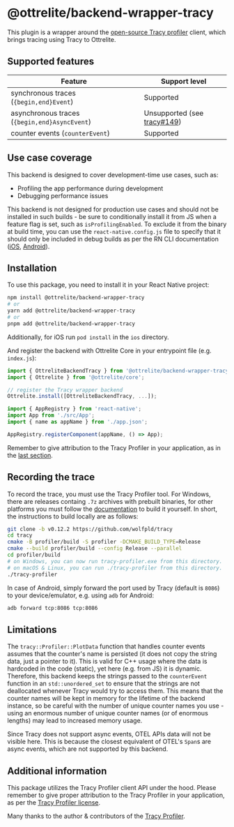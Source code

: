 # @ottrelite/backend-wrapper-tracy

This plugin is a wrapper around the [open-source Tracy profiler](https://github.com/wolfpld/tracy) client, which brings tracing using Tracy to Ottrelite.

## Supported features

| Feature                                       | Support level                                                              |
| --------------------------------------------- | -------------------------------------------------------------------------- |
| synchronous traces (`{begin,end}Event`)       | Supported                                                                  |
| asynchronous traces (`{begin,end}AsyncEvent`) | Unsupported (see [tracy#149](https://github.com/wolfpld/tracy/issues/149)) |
| counter events (`counterEvent`)               | Supported                                                                  |

## Use case coverage

This backend is designed to cover development-time use cases, such as:

- Profiling the app performance during development
- Debugging performance issues

This backend is not designed for production use cases and should not be installed in such builds - be sure to conditionally install it from JS when a feature flag is set, such as `isProfilingEnabled`. To exclude it from the binary at build time, you can use the `react-native.config.js` file to specify that it should only be included in debug builds as per the RN CLI documentation ([iOS](https://github.com/react-native-community/cli/blob/main/docs/dependencies.md#platformsiosconfigurations), [Android](https://github.com/react-native-community/cli/blob/main/docs/dependencies.md#platformsandroidbuildtypes)).

## Installation

To use this package, you need to install it in your React Native project:

```bash
npm install @ottrelite/backend-wrapper-tracy
# or
yarn add @ottrelite/backend-wrapper-tracy
# or
pnpm add @ottrelite/backend-wrapper-tracy
```

Additionally, for iOS run `pod install` in the `ios` directory.

And register the backend with Ottrelite Core in your entrypoint file (e.g. `index.js`):

```javascript
import { OttreliteBackendTracy } from '@ottrelite/backend-wrapper-tracy';
import { Ottrelite } from '@ottrelite/core';

// register the Tracy wrapper backend
Ottrelite.install([OttreliteBackendTracy, ...]);

import { AppRegistry } from 'react-native';
import App from './src/App';
import { name as appName } from './app.json';

AppRegistry.registerComponent(appName, () => App);
```

Remember to give attribution to the Tracy Profiler in your application, as in the [last section](#additional-information).

## Recording the trace

To record the trace, you must use the Tracy Profiler tool. For Windows, there are releases containg `.7z` archives with prebuilt binaries, for other platforms you must follow the [documentation](https://github.com/wolfpld/tracy/releases/latest/download/tracy.pdf) to build it yourself. In short, the instructions to build locally are as follows:

```bash
git clone -b v0.12.2 https://github.com/wolfpld/tracy
cd tracy
cmake -B profiler/build -S profiler -DCMAKE_BUILD_TYPE=Release
cmake --build profiler/build --config Release --parallel
cd profiler/build
# on Windows, you can now run tracy-profiler.exe from this directory.
# on macOS & Linux, you can run ./tracy-profiler from this directory.
./tracy-profiler
```

In case of Android, simply forward the port used by Tracy (default is `8086`) to your device/emulator, e.g. using `adb` for Android:

```bash
adb forward tcp:8086 tcp:8086
```

## Limitations

The `tracy::Profiler::PlotData` function that handles counter events assumes that the counter's name is persisted (it does not copy the string data, just a pointer to it). This is valid for C++ usage where the data is hardcoded in the code (static), yet here (e.g. from JS) it is dynamic. Therefore, this backend keeps the strings passed to the `counterEvent` function in an `std::unordered_set` to ensure that the strings are not deallocated whenever Tracy would try to access them. This means that the counter names will be kept in memory for the lifetime of the backend instance, so be careful with the number of unique counter names you use - using an enormous number of unique counter names (or of enormous lengths) may lead to increased memory usage.

Since Tracy does not support async events, OTEL APIs data will not be visible here. This is because the closest equivalent of OTEL's `Span`s are async events, which are not supported by this backend.

## Additional information

This package utilizes the Tracy Profiler client API under the hood. Please remember to give proper attribution to the Tracy Profiler in your application, as per the [Tracy Profiler license](https://github.com/wolfpld/tracy/blob/master/LICENSE).

Many thanks to the author & contributors of the [Tracy Profiler](https://github.com/wolfpld/tracy).
